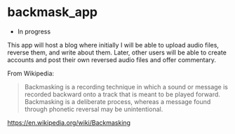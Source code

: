 # backmask_app

* In progress

This app will host a blog where initially I will be able to upload audio files, reverse them, and write about them. Later, other users will be able to create accounts and post their own reversed audio files and offer commentary.

From Wikipedia:
> Backmasking is a recording technique in which a sound or message is recorded backward onto a track that is meant to be played forward. Backmasking is a deliberate process, whereas a message found through phonetic reversal may be unintentional.

https://en.wikipedia.org/wiki/Backmasking
